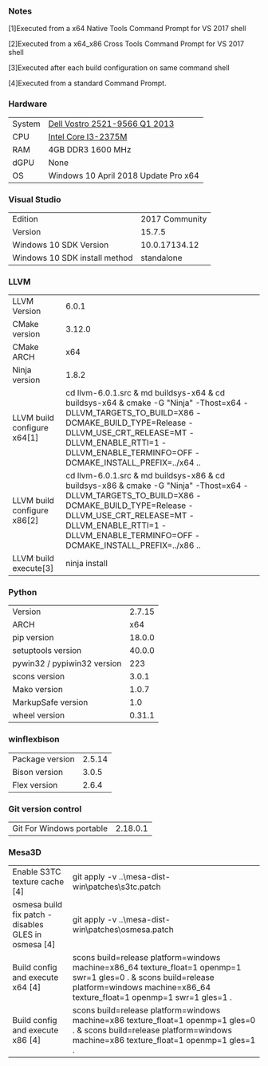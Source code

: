 ### Notes

[1]Executed from a x64 Native Tools Command Prompt for VS 2017 shell

[2]Executed from a x64_x86 Cross Tools Command Prompt for VS 2017 shell

[3]Executed after each build configuration on same command shell

[4]Executed from a standard Command Prompt.
### Hardware
| | |
|-|-|
System | [Dell Vostro 2521-9566 Q1 2013](http://www.dell.com/support/home/en/us/robsdt1/product-support/product/vostro-2521)
CPU | [Intel Core I3-2375M](https://ark.intel.com/products/74259/Intel-Core-i3-2375M-Processor-3M-Cache-1_50-GHz)
RAM | 4GB DDR3 1600 MHz
dGPU | None
OS | Windows 10 April 2018 Update Pro x64
### Visual Studio
| | |
|-|-|
Edition | 2017 Community
Version | 15.7.5
Windows 10 SDK Version | 10.0.17134.12
Windows 10 SDK install method | standalone
### LLVM
| | |
|-|-|
LLVM Version | 6.0.1
CMake version | 3.12.0
CMake ARCH | x64
Ninja version | 1.8.2
LLVM build configure x64[1] | cd llvm-6.0.1.src & md buildsys-x64 & cd buildsys-x64 & cmake -G "Ninja" -Thost=x64 -DLLVM_TARGETS_TO_BUILD=X86 -DCMAKE_BUILD_TYPE=Release -DLLVM_USE_CRT_RELEASE=MT -DLLVM_ENABLE_RTTI=1 -DLLVM_ENABLE_TERMINFO=OFF -DCMAKE_INSTALL_PREFIX=../x64 ..
LLVM build configure x86[2] | cd llvm-6.0.1.src & md buildsys-x86 & cd buildsys-x86 & cmake -G "Ninja" -Thost=x64 -DLLVM_TARGETS_TO_BUILD=X86 -DCMAKE_BUILD_TYPE=Release -DLLVM_USE_CRT_RELEASE=MT -DLLVM_ENABLE_RTTI=1 -DLLVM_ENABLE_TERMINFO=OFF -DCMAKE_INSTALL_PREFIX=../x86 ..
LLVM build execute[3] | ninja install
### Python
| | |
|-|-|
Version | 2.7.15
ARCH | x64
pip version | 18.0.0
setuptools version | 40.0.0
pywin32 / pypiwin32 version | 223
scons version | 3.0.1
Mako version | 1.0.7
MarkupSafe version | 1.0
wheel version | 0.31.1
### winflexbison
| | |
|-|-|
Package version | 2.5.14
Bison version | 3.0.5
Flex version | 2.6.4
### Git version control
| | |
|-|-|
Git For Windows portable | 2.18.0.1
### Mesa3D
| | |
|-|-|
Enable S3TC texture cache [4] | git apply -v ..\mesa-dist-win\patches\s3tc.patch
osmesa build fix patch - disables GLES in osmesa [4] | git apply -v ..\mesa-dist-win\patches\osmesa.patch
Build config and execute x64 [4] | scons build=release platform=windows machine=x86_64 texture_float=1 openmp=1 swr=1 gles=0 . & scons build=release platform=windows machine=x86_64 texture_float=1 openmp=1 swr=1 gles=1 .
Build config and execute x86 [4] | scons build=release platform=windows machine=x86 texture_float=1 openmp=1 gles=0 . & scons build=release platform=windows machine=x86 texture_float=1 openmp=1 gles=1 .
